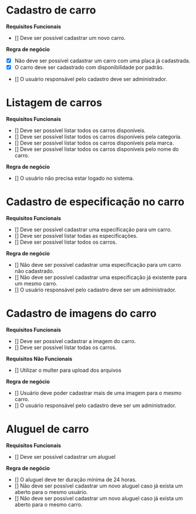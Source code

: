 # Cadastro de carro

**Requisitos Funcionais**
- [] Deve ser possível cadastrar um novo carro.

**Regra de negócio**
- [x] Não deve ser possível cadastrar um carro com uma placa já cadastrada.
- [x] O carro deve ser cadastrado com disponibilidade por padrão.
- [] O usuário responsável pelo cadastro deve ser administrador.

# Listagem de carros

**Requisitos Funcionais**
- [] Deve ser possível listar todos os carros disponíveis.
- [] Deve ser possível listar todos os carros disponíveis pela categoria.
- [] Deve ser possível listar todos os carros disponíveis pela marca.
- [] Deve ser possível listar todos os carros disponíveis pelo nome do carro.

**Regra de negócio**
- [] O usuário não precisa estar logado no sistema.

# Cadastro de especificação no carro

**Requisitos Funcionais**
- [] Deve ser possível cadastrar uma especificação para um carro.
- [] Deve ser possível listar todas as especificações.
- [] Deve ser possível listar todos os carros.

**Regra de negócio**
- [] Não deve ser possível cadastrar uma especificação para um carro não cadastrado.
- [] Não deve ser possível cadastrar uma especificação já existente para um mesmo carro.
- [] O usuário responsável pelo cadastro deve ser um administrador.

# Cadastro de imagens do carro

**Requisitos Funcionais**
- [] Deve ser possível cadastrar a imagem do carro.
- [] Deve ser possível listar todas os carros.

**Requisitos Não Funcionais**
- [] Utilizar o multer para upload dos arquivos

**Regra de negócio**
- [] Usuário deve poder cadastrar mais de uma imagem para o mesmo carro.
- [] O usuário responsável pelo cadastro deve ser um administrador.

# Aluguel de carro

**Requisitos Funcionais**
- [] Deve ser possível cadastrar um aluguel

**Regra de negócio**
- [] O aluguel deve ter duração mínima de 24 horas.
- [] Não deve ser possível cadastrar um novo aluguel caso já exista um aberto para o mesmo usuário.
- [] Não deve ser possível cadastrar um novo aluguel caso já exista um aberto para o mesmo carro.